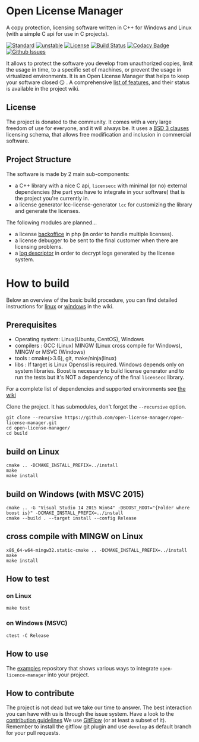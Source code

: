 # Open License Manager

A copy protection, licensing software written in C++ for Windows and Linux (with a simple C api for use in C projects).

[![Standard](https://img.shields.io/badge/c%2B%2B-11-blue.svg)](https://en.wikipedia.org/wiki/C%2B%2B#Standardization)
[![unstable](http://badges.github.io/stability-badges/dist/unstable.svg)](http://github.com/badges/stability-badges)
[![License](https://img.shields.io/badge/License-BSD%203--Clause-blue.svg)](https://opensource.org/licenses/BSD-3-Clause)
[![Build Status](https://travis-ci.org/open-license-manager/open-license-manager.svg?branch=develop)](https://travis-ci.org/open-license-manager/open-license-manager)
[![Codacy Badge](https://api.codacy.com/project/badge/Grade/62d6e1bb22d648bd85b6f3bc344a545a)](https://www.codacy.com/manual/gcontini/open-license-manager?utm_source=github.com&amp;utm_medium=referral&amp;utm_content=open-license-manager/open-license-manager&amp;utm_campaign=Badge_Grade)
[![Github Issues](https://img.shields.io/github/issues/open-license-manager/open-license-manager)](http://github.com/open-license-manager/open-license-manager/issues)

It allows to protect the software you develop from unauthorized copies,
limit the usage in time, to a specific set of machines, or prevent the usage in 
virtualized environments. It is an Open License Manager that helps to keep your 
software closed :smirk: . A comprehensive [list of features](https://github.com/open-license-manager/open-license-manager/wiki/features), and their status is available in the project wiki.

## License
The project is donated to the community. It comes with a very large freedom of use for everyone, and it will always be. 
It uses a [BSD 3 clauses](https://opensource.org/licenses/BSD-3-Clause) licensing schema, that allows free modification and inclusion in commercial software. 

## Project Structure
The software is made by 2 main sub-components:
-   a C++ library with a nice C api, `licensecc` with minimal (or no) external dependencies (the part you have to integrate in your software) that is the project you're currently in.
-   a license generator lcc-license-generator `lcc` for customizing the library and generate the licenses.
 
The following modules are planned...
-   a license [backoffice](../../issues/7) in php (in order to handle multiple licenses).
-   a license debugger to be sent to the final customer when there are licensing problems.
-   a [log descriptor](../../issues/8) in order to decrypt logs generated by the license system.

# How to build
Below an overview of the basic build procedure, you can find detailed instructions for [linux](https://github.com/open-license-manager/open-license-manager/wiki/Build-the-library) or [windows](https://github.com/open-license-manager/open-license-manager/wiki/Build-the-library-windows) in the wiki. 

## Prerequisites
-   Operating system: Linux(Ubuntu, CentOS), Windows
-   compilers       : GCC (Linux) MINGW (Linux cross compile for Windows), MINGW or MSVC (Windows) 
-   tools           : cmake(>3.6), git, make/ninja(linux)
-   libs            : If target is Linux Openssl is required. Windows depends only on system libraries. Boost is necessary to build license generator and to run the tests but it's NOT a dependency of the final `licensecc` library. 

For a complete list of dependencies and supported environments see [the wiki](https://github.com/open-license-manager/open-license-manager/wiki/Dependencies)

Clone the project. It has submodules, don't forget the `--recursive` option.

```console
git clone --recursive https://github.com/open-license-manager/open-license-manager.git
cd open-license-manager/
cd build
```

## build on Linux

```console
cmake .. -DCMAKE_INSTALL_PREFIX=../install
make
make install
```

## build on Windows (with MSVC 2015)

```console
cmake .. -G "Visual Studio 14 2015 Win64" -DBOOST_ROOT="{Folder where boost is}" -DCMAKE_INSTALL_PREFIX=../install
cmake --build . --target install --config Release
```

## cross compile with MINGW on Linux

```console
x86_64-w64-mingw32.static-cmake .. -DCMAKE_INSTALL_PREFIX=../install
make
make install
```

## How to test

### on Linux

```console
make test
```

### on Windows (MSVC)

```console
ctest -C Release
```

## How to use

The [examples](https://github.com/open-license-manager/examples) repository that shows various ways to integrate `open-licence-manager` into your project.

## How to contribute
The project is not dead but we take our time to answer. The best interaction you can have with us is through the issue system. Have a look to the [contribution guidelines](CONTRIBUTING.md)
We use [GitFlow](https://datasift.github.io/gitflow/IntroducingGitFlow.html) (or at least a subset of it). Remember to install the gitflow git plugin and use `develop` as default branch for your pull requests. 
